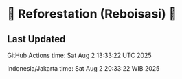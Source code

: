 
# 🌳 Reforestation (Reboisasi) 🌲

## Last Updated

GitHub Actions time: Sat Aug  2 13:33:22 UTC 2025

Indonesia/Jakarta time: Sat Aug  2 20:33:22 WIB 2025
